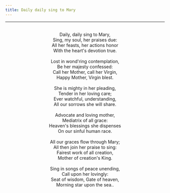 ```yaml
---
title: Daily daily sing to Mary
---
```


---
<center>
<br/>
Daily, daily sing to Mary,<br/>
Sing, my soul, her praises due:<br/>
All her feasts, her actions honor<br/>
With the heart's devotion true.<br/>
<br/>
Lost in wond'ring contemplation,<br/>
Be her majesty confessed:<br/>
Call her Mother, call her Virgin,<br/>
Happy Mother, Virgin blest. <br/>
<br/>
She is mighty in her pleading,<br/>
Tender in her loving care;<br/>
Ever watchful, understanding,<br/>
All our sorrows she will share.<br/>
<br/>
Advocate and loving mother,<br/>
Mediatrix of all grace:<br/>
Heaven's blessings she dispenses<br/>
On our sinful human race. <br/>
<br/>
All our graces flow through Mary;<br/>
All then join her praise to sing:<br/>
Fairest work of all creation,<br/>
Mother of creation's King.<br/>
<br/>
Sing in songs of peace unending,<br/>
Call upon her lovingly:<br/>
Seat of wisdom, Gate of heaven,<br/>
Morning star upon the sea.. <br/>

</center>